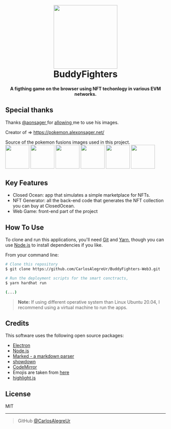 
<h1 align="center">
  <br>
  <a><img src="https://image.shutterstock.com/image-photo/pattaya-thailand-2-sep-2016-600w-477402835.jpg" width="200"></a>
  <br>
  BuddyFighters
  <br>
</h1>

<h4 align="center">A figthing game on the browser using NFT techonlogy in various EVM networks.</h4>

## Special thanks

Thanks <a href="https://twitter.com/aonsager" target="_blank"> @aonsager </a> for  <a href="https://twitter.com/charlescheerfu1/status/1546925876494929927" target="_blank"> allowing </a> me to use his images.

Creator of => <a href="https://pokemon.alexonsager.net/" target="_blank"> https://pokemon.alexonsager.net/ </a>  

Source of the pokemon fusions images used in this project.
  <br>
  <a><img src="https://images.alexonsager.net/pokemon/fused/34/34.103.png" width="75"></a>
  <img src="https://images.alexonsager.net/pokemon/fused/25/25.77.png" width="75"></a>
  <img src="https://images.alexonsager.net/pokemon/fused/78/78.132.png" width="75"></a>
  <img src="https://images.alexonsager.net/pokemon/fused/43/43.34.png" width="75"></a>
  <img src="https://images.alexonsager.net/pokemon/fused/150/150.22.png" width="75"></a>
  <img src="https://images.alexonsager.net/pokemon/fused/84/84.73.png" width="75"></a>




## Key Features

* Closed Ocean: app that simulates a simple marketplace for NFTs.
* NFT Generator: all the back-end code that generates the NFT collection you can buy at ClosedOcean.
* Web Game: front-end part of the project

## How To Use

To clone and run this applications, you'll need [Git](https://git-scm.com) and [Yarn](https://github.com/yarnpkg/berry), though you can use [Node.js](https://nodejs.org/en/download/) to install dependencies if you like. 

From your command line:

```bash
# Clone this repository
$ git clone https://github.com/CarlosAlegreUr/BuddyFighters-Web3.git

# Run the deployment scripts for the smart conctracts,
$ yarn hardhat run

(...)

```
> **Note:**
>  If using different operative system than Linux Ubuntu 20.04, I recommend using a virtual machine to run the apps.

## Credits

This software uses the following open source packages:

- [Electron](http://electron.atom.io/)
- [Node.js](https://nodejs.org/)
- [Marked - a markdown parser](https://github.com/chjj/marked)
- [showdown](http://showdownjs.github.io/showdown/)
- [CodeMirror](http://codemirror.net/)
- Emojis are taken from [here](https://github.com/arvida/emoji-cheat-sheet.com)
- [highlight.js](https://highlightjs.org/)

## License

MIT

---

> GitHub [@CarlosAlegreUr](https://github.com/CarlosAlegreUr)


